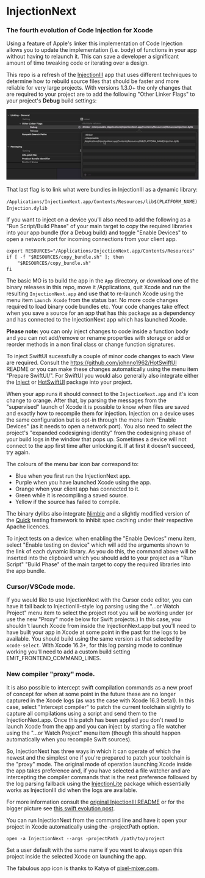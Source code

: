 # InjectionNext

### The fourth evolution of Code Injection for Xcode

Using a feature of Apple's linker this implementation of Code Injection
allows you to update the implementation (i.e. body) of functions in your
app without having to relaunch it. This can save a developer a significant
amount of time tweaking code or iterating over a design.

This repo is a refresh of the [InjectionIII](https://github.com/johnno1962/InjectionIII)
app that uses different techniques to determine how to rebuild source files
that should be faster and more reliable for very large projects. With versions 
1.3.0+ the only changes that are required to your project are to add the 
following "Other Linker Flags" to your project's **Debug** build settings:

![Icon](App/interposable.png)

That last flag is to link what were bundles in InjectionIII as a dynamic library:

`/Applications/InjectionNext.app/Contents/Resources/lib$(PLATFORM_NAME)Injection.dylib`

If you want to inject on a device you'll also need to add the following
as a "Run Script/Build Phase" of your main target to copy the required
libraries into your app bundle (for a Debug build) and toggle "Enable Devices"
to open a network port for incoming connections from your client app.

```
export RESOURCES="/Applications/InjectionNext.app/Contents/Resources"
if [ -f "$RESOURCES/copy_bundle.sh" ]; then
    "$RESOURCES/copy_bundle.sh"
fi
```
The basic MO is to build the app in the `App` directory, or download one of 
the binary releases in this repo, move it /Applications, quit Xcode and run the
resulting `InjectionNext.app` and use that to re-launch Xcode using the menu item 
`Launch Xcode` from the status bar. No more code changes required to load binary 
code bundles etc. Your code changes take effect
when you save a source for an app that has this package as a dependency
and has connected to the InjectionNext app which has launched Xcode.

**Please note:** you can only inject changes to code inside a function body
and you can not add/remove or rename properties with storage or add or 
reorder methods in a non final class or change function signatures.

To inject SwiftUI sucessfully a couple of minor code changes to each View are 
required. Consult the https://github.com/johnno1962/HotSwiftUI README or you
can make these changes automatically using the menu item "Prepare SwiftUI/".
For SwiftUI you would also generally also integrate either the
[Inject](https://github.com/krzysztofzablocki/Inject) or
[HotSwiftUI](https://github.com/johnno1962/HotSwiftUI) package into your project. 

When your app runs it should connect to the `InjectionNext.app` and it's icon
change to orange. After that, by parsing the messages from the "supervised"
launch of Xcode it is possible to know when files are saved and exactly how
to recompile them for injection. Injection on a device uses the same 
configuration but is opt-in through the menu item "Enable Devices"
(as it needs to open a network port). You also need to select the 
project's "expanded codesigning identity" from the codesigning
phase of your build logs in the window that pops up. Sometimes a 
device will not connect to the app first time after unlocking it.
If at first it doesn't succeed, try again.

The colours of the menu bar icon bar correspond to:

* Blue when you first run the InjectionNext app.
* Purple when you have launched Xcode using the app.
* Orange when your client app has connected to it.
* Green while it is recompiling a saved source.
* Yellow if the source has failed to compile.

The binary dylibs also integrate [Nimble](https://github.com/Quick/Nimble)
and a slightly modified version of the [Quick](https://github.com/Quick/Quick) 
testing framework to inhibit spec caching under their respective Apache licences.

To inject tests on a device: when enabling the
"Enable Devices" menu item, select "Enable testing on device" which 
will add the arguments shown to the link of each dynamic library. 
As you do this, the command above will be inserted into the clipboard 
which you should add to your project as a "Run Script" "Build Phase" 
of the main target to copy the required libraries into the app bundle.

### Cursor/VSCode mode.

If you would like to use InjectionNext with the Cursor code editor,
you can have it fall back to InjectionIII-style log parsing using
the "...or Watch Project" menu item to select the project root
you will be working under (or use the new "Proxy" mode below
for Swift projects.) In this case, you shouldn't launch 
Xcode from inside the InjectionNext.app but you'll need to have 
built your app in Xcode at some point in the past for the logs
to be available. You should build using the same version as that 
selected by `xcode-select`. With Xcode 16.3+, for this log parsing
mode to continue working you'll need to add a custom build setting
EMIT_FRONTEND_COMMAND_LINES.

### New compiler "proxy" mode.

It is also possible to intercept swift compilation commands as a new proof of
concept for when at some point in the future these are no longer captured in 
the Xcode logs (as was the case with Xcode 16.3 beta1). In this case, select 
"Intercept compiler" to patch the current toolchain slightly to capture all
compilations using a script and send them to the InjectionNext.app. Once this 
patch has been applied you don't need to launch Xcode from the app and you can 
inject by starting a file watcher using the "...or Watch Project" menu item
(though this should happen automatically when you recompile Swift sources).

So, InjectionNext has three ways in which it can operate of which the newest and 
the simplest one if you're prepared to patch your toolchain is the "proxy" mode.
The original mode of operation launching Xcode inside the app takes preference 
and, if you have selected a file watcher and are intercepting the compiler
commands that is the next preference followed by the log parsing fallback using
the [InjectionLite](https://github.com/johnno1962/InjectionLite) package which 
essentially works as InjectionIII did when the logs are available.

For more information consult the [original InjectionIII README](https://github.com/johnno1962/InjectionIII)
or for the bigger picture see [this swift evolution post](https://forums.swift.org/t/weve-been-doing-it-wrong-all-this-time/72015).

You can run InjectionNext from the command line and have it open
your project in Xcode automatically using the -projectPath option.

    open -a InjectionNext --args -projectPath /path/to/project

Set a user default with the same name if you want to always open 
this project inside the selected Xcode on launching the app.

The fabulous app icon is thanks to Katya of [pixel-mixer.com](http://pixel-mixer.com/).
